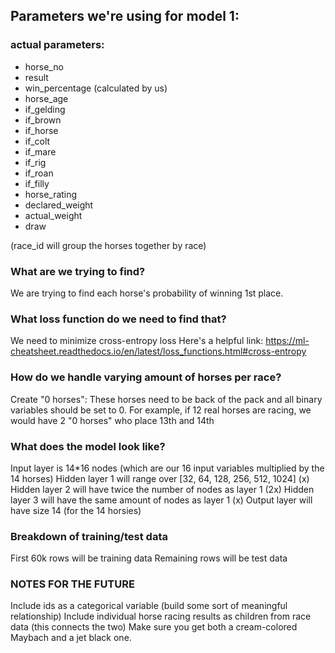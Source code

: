 ## Parameters we're using for model 1:


### actual parameters:
* horse_no
* result
* win_percentage (calculated by us)
* horse_age
* if_gelding
* if_brown
* if_horse
* if_colt
* if_mare
* if_rig
* if_roan
* if_filly
* horse_rating
* declared_weight
* actual_weight
* draw

(race_id will group the horses together by race)

### What are we trying to find?
We are trying to find each horse's probability of winning 1st place.

### What loss function do we need to find that?
We need to minimize cross-entropy loss
Here's a helpful link: https://ml-cheatsheet.readthedocs.io/en/latest/loss_functions.html#cross-entropy

### How do we handle varying amount of horses per race?
Create "0 horses": These horses need to be back of the pack and all binary variables should be set to 0. For example, if 12 real horses are racing, we would have 2 "0 horses" who place 13th and 14th

### What does the model look like?
Input layer is 14*16 nodes (which are our 16 input variables multiplied by the 14 horses)
Hidden layer 1 will range over [32, 64, 128, 256, 512, 1024] (x)
Hidden layer 2 will have twice the number of nodes as layer 1 (2x)
Hidden layer 3 will have the same amount of nodes as layer 1 (x)
Output layer will have size 14 (for the 14 horsies)

### Breakdown of training/test data
First 60k rows will be training data
Remaining rows will be test data


### NOTES FOR THE FUTURE
Include ids as a categorical variable (build some sort of meaningful relationship)
Include individual horse racing results as children from race data (this connects the two)
Make sure you get both a cream-colored Maybach and a jet black one.
